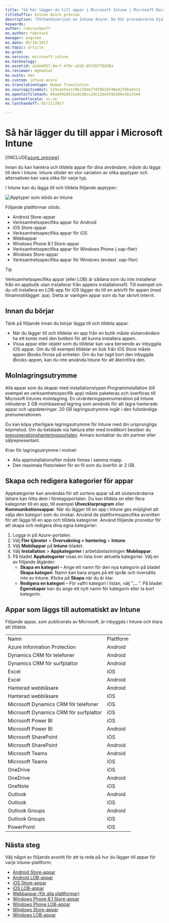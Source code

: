 ```yaml
---
title: "Så här lägger du till appar i Microsoft Intune | Microsoft Docs"
titleSuffix: Intune Azure preview
description: "Förhandsversion av Intune Azure: De här procedurerna hjälper dig att få dina appar till Intune, redo att tilldelas till användare och enheter. "
keywords: 
author: robstackmsft
ms.author: robstack
manager: angrobe
ms.date: 05/10/2017
ms.topic: article
ms.prod: 
ms.service: microsoft-intune
ms.technology: 
ms.assetid: a1ded457-0ecf-4f9c-a2d2-857d57f8d30a
ms.reviewer: mghadial
ms.suite: ems
ms.custom: intune-azure
ms.translationtype: Human Translation
ms.sourcegitcommit: 529a3e91e1f86129de77df0529f48a42f86a6521
ms.openlocfilehash: 69ae0926631edc00cc2dc12be559d366e1623140
ms.contentlocale: sv-se
ms.lasthandoff: 05/11/2017

---
```


# <a name="how-to-add-an-app-to-microsoft-intune"></a>Så här lägger du till appar i Microsoft Intune

[!INCLUDE[azure_preview](../includes/azure_preview.md)]

Innan du kan hantera och tilldela appar för dina användare, måste du lägga till dem i Intune. Intune stöder en stor variation av olika apptyper och alternativen kan vara olika för varje typ.

I Intune kan du lägga till och tilldela följande apptyper:

![Apptyper som stöds av Intune](./media/app-types.png)

Följande plattformar stöds.

- Android Store-appar
- Verksamhetsspecifika appar för Android
- iOS Store-appar
- Verksamhetsspecifika appar för iOS
- Webbappar
- Windows Phone 8.1 Store-appar
- Verksamhetsspecifika appar för Windows Phone (.xap-filer)
- Windows Store-appar
- Verksamhetsspecifika appar för Windows (endast .xap-filer)

>[!TIP]
> Verksamhetsspecifika appar (eller LOB) är sådana som du inte installerar från en appbutik utan installerar från appens installationsfil. Till exempel om du vill installera en LOB-app för iOS lägger du till en arkivfil för appen (med filnamnstillägget .ipa). Detta är vanligen appar som du har skrivit internt.

## <a name="before-you-start"></a>Innan du börjar

Tänk på följande innan du börjar lägga till och tilldela appar.

- När du lägger till och tilldelar en app från en butik måste slutanvändare ha ett konto med den butiken för att kunna installera appen.
- Vissa appar eller objekt som du tilldelar kan vara beroende av inbyggda iOS-appar. Om du till exempel tilldelar en bok från iOS Store måste appen iBooks finnas på enheten. Om du har tagit bort den inbyggda iBooks-appen, kan du inte använda Intune för att återinföra den.

## <a name="cloud-storage-space"></a>Molnlagringsutrymme
Alla appar som du skapar med installationstypen Programinstallation (till exempel en verksamhetsspecifik app) måste paketeras och överföras till Microsoft Intunes molnlagring. En utvärderingsprenumeration på Intune inkluderar 2 GB molnbaserad lagring som används för att lagra hanterade appar och uppdateringar. 20 GB lagringsutrymme ingår i den fullständiga prenumerationen.

Du kan köpa ytterligare lagringsutrymme för Intune med din ursprungliga köpmetod.  Om du betalade via faktura eller med kreditkort besöker du [prenumerationshanteringsportalen](https://portal.office.com/adminportal/home?switchtomodern=true#/subscriptions).  Annars kontaktar du din partner eller säljrepresentant.

Krav för lagringsutrymme i molnet:

-   Alla appinstallationsfiler måste finnas i samma mapp.
-   Den maximala filstorleken för en fil som du överför är 2 GB.

## <a name="how-to-create-and-edit-categories-for-apps"></a>Skapa och redigera kategorier för appar

Appkategorier kan användas för att sortera appar så att slutanvändarna lättare kan hitta dem i företagsportalen. Du kan tilldela en eller flera kategorier till en app, till exempel **Utvecklarprogram** eller **Kommunikationsappar**.
När du lägger till en app i Intune ges möjlighet att välja den kategori som du önskar. Använd de plattformsspecifika avsnitten för att lägga till en app och tilldela kategorier. Använd följande procedur för att skapa och redigera dina egna kategorier:

1. Logga in på Azure-portalen.
2. Välj **Fler tjänster** > **Övervakning + hantering** > **Intune**.
3. Välj **Mobilappar** på **Intune**-bladet.
4. Välj **Installation** > **Appkategorier** i arbetsbelastningen **Mobilappar**.
5. På bladet **Appkategorier** visas en lista över aktuella kategorier. Välj en av följande åtgärder:
    - **Skapa en kategori** – Ange ett namn för den nya kategorin på bladet **Skapa kategori**. Namn kan bara anges på ett språk och översätts inte av Intune. Klicka på **Skapa** när du är klar.
    - **Redigera en kategori** – För valfri kategori i listan, välj ”**...** ”. På bladet **Egenskaper** kan du ange ett nytt namn för kategorin eller ta bort kategorin.


## <a name="apps-added-automatically-by-intune"></a>Appar som läggs till automatiskt av Intune

Följande appar, som publicerats av Microsoft, är inbyggda i Intune och klara att tilldela:

|||
|-|-|
|Namn|Plattform|Typ av app|
|Azure Information Protection|Android|Hanterad Google Play-app|
|Dynamics CRM för telefoner|Android|Hanterad Google Play-app|
|Dynamics CRM för surfplattor|Android|Hanterad Google Play-app|
|Excel|iOS|Hanterad iOS Store-app|
|Excel|Android|Hanterad Google Play-app|
|Hanterad webbläsare|Android|Hanterad Google Play-app|
|Hanterad webbläsare|iOS|Hanterad iOS Store-app|
|Microsoft Dynamics CRM för telefoner|iOS|Hanterad iOS Store-app|
|Microsoft Dynamics CRM för surfplattor|iOS|Hanterad iOS Store-app|
|Microsoft Power BI|iOS|Hanterad iOS Store-app|
|Microsoft Power BI|Android|Hanterad Google Play-app|
|Microsoft SharePoint|iOS|Hanterad iOS Store-app|
|Microsoft SharePoint|Android|Hanterad Google Play-app|
|Microsoft Teams|Android|Hanterad Google Play-app|
|Microsoft Teams|iOS|Hanterad iOS Store-app|
|OneDrive|iOS|Hanterad iOS Store-app|
|OneDrive|Android|Hanterad Google Play-app|
|OneNote|iOS|Hanterad iOS Store-app|
|Outlook|Android|Hanterad Google Play-app|
|Outlook|iOS|Hanterad iOS Store-app|
|Outlook Groups|Android|Hanterad Google Play-app|
|Outlook Groups|iOS|Hanterad iOS Store-app|
|PowerPoint|iOS|Hanterad iOS Store-app|

## <a name="next-steps"></a>Nästa steg

Välj något av följande avsnitt för att ta reda på hur du lägger till appar för varje Intune-plattform:

- [Android Store-appar](android-store-app.md)
- [Android LOB-appar](android-lob-app.md)
- [iOS Store-appar](ios-store-app.md)
- [iOS LOB-appar](ios-lob-app.md)
- [Webbappar (för alla plattformar)](web-app.md)
- [Windows Phone 8.1 Store-appar](windows-phone-8-1-store-app.md)
- [Windows Phone LOB-appar](windows-phone-line-of-business-app.md)
- [Windows Store-appar](windows-store-app.md)
- [Windows LOB-appar](windows-line-of-business-app.md)

